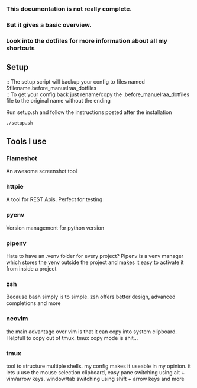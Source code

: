 ### This documentation is not really complete.
### But it gives a basic overview.
### Look into the dotfiles for more information about all my shortcuts

## Setup
:: The setup script will backup your config to files named $filename.before_manuelraa_dotfiles  
:: To get your config back just rename/copy the .before_manuelraa_dotfiles file to the original name without the ending

Run setup.sh and follow the instructions posted after the installation
```bash
./setup.sh
```

## Tools I use

### Flameshot
An awesome screenshot tool

### httpie
A tool for REST Apis. Perfect for testing

### pyenv
Version management for python version

### pipenv
Hate to have an .venv folder for every project? Pipenv is a venv manager which stores the venv outside the project
and makes it easy to activate it from inside a project

### zsh
Because bash simply is to simple. zsh offers better design, advanced completions and more

### neovim
the main advantage over vim is that it can copy into system clipboard. Helpfull to copy out of tmux. tmux copy mode is shit...

### tmux
tool to structure multiple shells. my config makes it useable in my opinion.
it lets u use the mouse selection clipboard, easy pane switching using alt + vim/arrow keys, window/tab switching using shift + arrow keys and more
